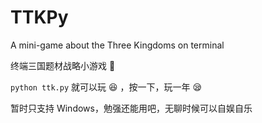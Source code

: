 # TTKPy
A mini-game about the Three Kingdoms on terminal

终端三国题材战略小游戏 :triangular_flag_on_post: 

`python ttk.py` 就可以玩 :satisfied: ，按一下，玩一年 :sleepy:

暂时只支持 Windows，勉强还能用吧，无聊时候可以自娱自乐
